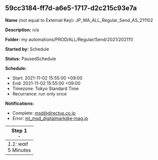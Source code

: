 ## 59cc3184-ff7d-a6e5-1717-d2c215c93e7a

**Name** (not equal to External Key)**:** JP_MA_ALL_Regular_Send_AS_211102

**Description:** n/a

**Folder:** my automations/PROD/ALL/Regular/Send/2021/202111/

**Started by:** Schedule

**Status:** PausedSchedule

**Schedule:**

* Start: 2021-11-02 15:55:00 +09:00
* End: 2021-11-02 15:55:00 +09:00
* Timezone: Tokyo Standard Time
* Recurrance: run only once

**Notifications:**

* Complete: msd@directus.co.jp
* Error: ml_msd_digitalmark@e-mag.jp

| Step 1<br>_<small>-</small>_ |
| --- |
| _1.1: wait_<br>5 Minutes |
